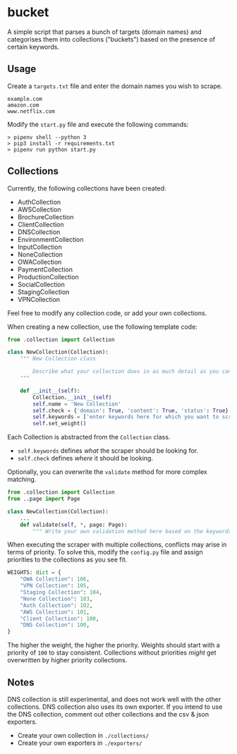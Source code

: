 # bucket

A simple script that parses a bunch of targets (domain names) and categorises them into collections ("buckets") based on the presence of certain keywords.

## Usage

Create a `targets.txt` file and enter the domain names you wish to scrape.

```
example.com
amazon.com
www.netflix.com
```

Modify the `start.py` file and execute the following commands:

```
> pipenv shell --python 3
> pip3 install -r requirements.txt
> pipenv run python start.py
```

## Collections

Currently, the following collections have been created:

- AuthCollection
- AWSCollection
- BrochureCollection
- ClientCollection
- DNSCollection
- EnvironmentCollection
- InputCollection
- NoneCollection
- OWACollection
- PaymentCollection
- ProductionCollection
- SocialCollection
- StagingCollection
- VPNCollection

Feel free to modify any collection code, or add your own collections.

When creating a new collection, use the following template code:

```python
from .collection import Collection

class NewCollection(Collection):
    """ New Collection class

        Describe what your collection does in as much detail as you can here.
    """

    def __init__(self):
        Collection.__init__(self)
        self.name = 'New Collection'
        self.check = {'domain': True, 'content': True, 'status': True}
        self.keywords = ['enter keywords here for which you want to scrape']
        self.set_weight()
```

Each Collection is abstracted from the `Collection` class.

- `self.keywords` defines _what_ the scraper should be looking for.
- `self.check` defines _where_ it should be looking.

Optionally, you can overwrite the `validate` method for more complex matching.

```python
from .collection import Collection
from ..page import Page

class NewCollection(Collection):
    ...
    def validate(self, *, page: Page):
        """ Write your own validation method here based on the keywords. """
```

When executing the scraper with multiple collections, conflicts may arise in terms of priority.
To solve this, modify the `config.py` file and assign priorities to the collections as you see fit.

```python
WEIGHTS: dict = {
    "OWA Collection": 106,
    "VPN Collection": 105,
    "Staging Collection": 104,
    "None Collection": 103,
    "Auth Collection": 102,
    "AWS Collection": 101,
    "Client Collection": 100,
    "DNS Collection": 100,
}
```

The higher the weight, the higher the priority.
Weights should start with a priority of `100` to stay consistent.
Collections without priorities _might_ get overwritten by higher priority collections.

## Notes

DNS collection is still experimental, and does not work well with the other collections. DNS collection also uses its own exporter.
If you intend to use the DNS collection, comment out other collections and the csv & json exporters.

- Create your own collection in `./collections/`
- Create your own exporters in `./exporters/`
